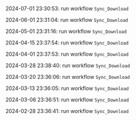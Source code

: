 2024-07-01 23:30:53: run workflow `Sync_Download` 

2024-06-01 23:31:04: run workflow `Sync_Download` 

2024-05-01 23:31:16: run workflow `Sync_Download` 

2024-04-15 23:37:54: run workflow `Sync_Download` 

2024-04-01 23:37:53: run workflow `Sync_Download` 

2024-03-28 23:38:40: run workflow `Sync_Download` 

2024-03-20 23:36:06: run workflow `Sync_Download` 

2024-03-13 23:36:05: run workflow `Sync_Download` 

2024-03-06 23:36:51: run workflow `Sync_Download` 

2024-02-28 23:36:41: run workflow `Sync_Download` 


